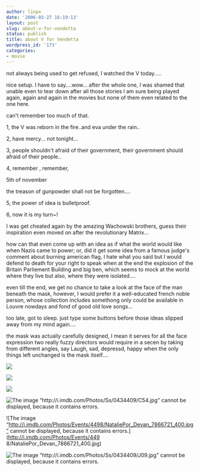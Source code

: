 ```yaml
---
author: linpx
date: '2006-03-27 16:19:13'
layout: post
slug: about-v-for-vendetta
status: publish
title: about V for Vendetta
wordpress_id: '173'
categories:
- movie
---
```


not always being used to get refused, I watched the V today.....

  
nice setup. I have to say....wow... after the whole one, I was shamed that
unable even to tear down after all those stories I am sure being played again,
again and again in the movies but none of them even related to the one here.

  
can't remember too much of that.

  
1, the V was reborn in the fire..and eva under the rain..

2, have mercy... not tonight...

3, people shouldn't afraid of their government, their government should afraid
of their people..

4, remember , remember,

5th of november

the treason of gunpowder shall not be forgotten....

5, the power of idea is bulletproof.

6, now it is my turn~!

  
  
I was get cheated again by the amazing Wachowski brothers, guess their
inspiration even moved on after the revolutionary Matrix...

how can that even come up with an idea as if what the world would like when
Nazis came to power; or, did it get some idea from a famous judge's comment
about burning american flag, I hate what you said but I would defend to death
for your right to speak when at the end the explosion of the Britain
Parliement Building and big ben, which seems to mock at the world where they
live but also, where they were isolated....

  
even till the end, we get no chance to take a look at the face of the man
beneath the mask, however, I would prefer it a well-educated french noble
person, whose collection includes somethong only could be available in Louvre
nowdays and fond of good old love songs...

  
too late, got to sleep. just type some buttons before those ideas slipped away
from my mind again....

  
the mask was actually carefully designed, I mean it serves for all the face
expression two really fuzzy directors would require in a secen by taking from
different angles, say Laugh, sad, depressd, happy when the only things left
unchanged is the mask itself....

  
  
  
  

![](http://static.flickr.com/40/119268182_17c1502706.jpg?v=0)

  

![](http://static.flickr.com/38/119268138_423a387fb7.jpg?v=0)

  

![](http://static.flickr.com/44/119268111_0821d23802.jpg?v=0)

  

  

  
  
![The image “http://i.imdb.com/Photos/Ss/0434409/C54.jpg” cannot be displayed,
because it contains errors.](http://i.imdb.com/Photos/Ss/0434409/C54.jpg)

  
![The image
“http://i.imdb.com/Photos/Events/4498/NataliePor_Devan_7866721_400.jpg” cannot
be displayed, because it contains errors.](http://i.imdb.com/Photos/Events/449
8/NataliePor_Devan_7866721_400.jpg)

  
![The image “http://i.imdb.com/Photos/Ss/0434409/J09.jpg” cannot be displayed,
because it contains errors.](http://i.imdb.com/Photos/Ss/0434409/J09.jpg)

